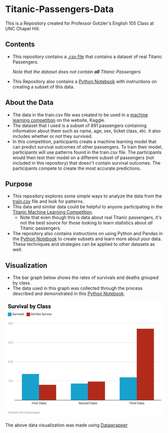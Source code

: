 # Titanic-Passengers-Data
This is a Repository created for Professor Gotzler's English 105 Class at UNC Chapel Hill.
## Contents
- This repository contains a [.csv file](train.csv) that contains a dataset of real Titanic Passengers.

  *Note that the dataset does not contain **all** Titanic Passengers*
  
- This Repository also contains a [Python Notebook](TitanicSurvival.ipynb) with instructions on creating a subset of this data.
## About the Data
- The data in the train.csv file was created to be used in a [machine learning competition](https://www.kaggle.com/competitions/titanic/overview) on the website, Kaggle. 
- The dataset that I used is a subset of 891 passengers containing information about them such as name, age, sex, ticket class, etc. it also includes whether or not they survived.
- In this competition, participants create a machine learning model that can predict survival outcomes of other passengers. To train their model, participants will use patterns found in the train.csv file. The participants would then test their model on a different subset of passengers (not included in this repository) that doesn't contain survival outcomes. The participants compete to create the most accurate predictions.
## Purpose
- This repository explores some simple ways to analyze the data from the [train.csv](train.csv) file and look for patterns.
- This data and similar data could be helpful to anyone participating in the [Titanic Machine Learning Competition](https://www.kaggle.com/competitions/titanic/overview).
  - Note that even though this is data about real Titanic passengers, it's not the best source for those looking to learn statistics about *all* Titanic passengers.
- The repository also contains instructions on using Python and Pandas in the [Python Notebook](TitanicSurvival.ipynb) to create subsets and learn more about your data. These techniques and strategies can be applied to other datasets as well.

## Visualization
- The bar graph below shows the rates of survivals and deaths grouped by class.
- The data used in this graph was collected through the process described and demonstrated in this [Python Notebook](TitanicSurvival.ipynb).

![alt-text](survival-by-class.png)

The above data visualization was made using [Datawrapper](https://www.datawrapper.de/)
